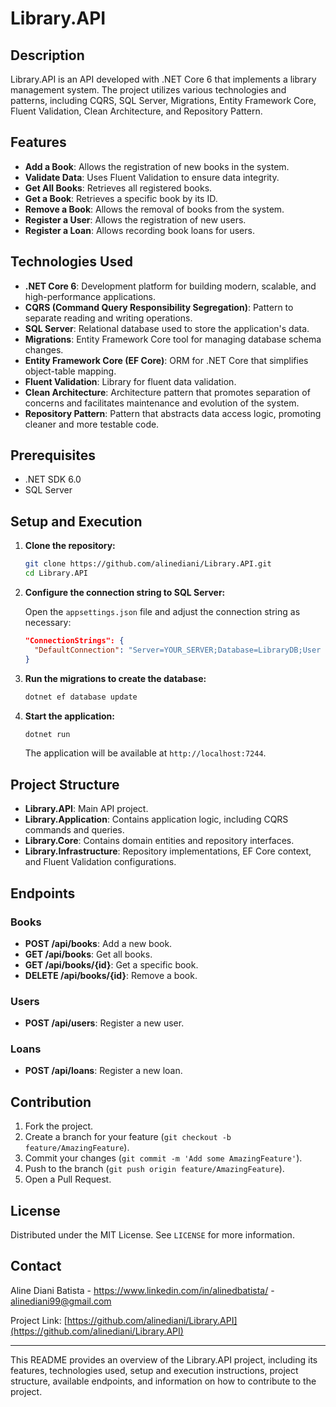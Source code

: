 # Library.API

## Description

Library.API is an API developed with .NET Core 6 that implements a library management system. The project utilizes various technologies and patterns, including CQRS, SQL Server, Migrations, Entity Framework Core, Fluent Validation, Clean Architecture, and Repository Pattern.

## Features

- **Add a Book**: Allows the registration of new books in the system.
- **Validate Data**: Uses Fluent Validation to ensure data integrity.
- **Get All Books**: Retrieves all registered books.
- **Get a Book**: Retrieves a specific book by its ID.
- **Remove a Book**: Allows the removal of books from the system.
- **Register a User**: Allows the registration of new users.
- **Register a Loan**: Allows recording book loans for users.

## Technologies Used

- **.NET Core 6**: Development platform for building modern, scalable, and high-performance applications.
- **CQRS (Command Query Responsibility Segregation)**: Pattern to separate reading and writing operations.
- **SQL Server**: Relational database used to store the application's data.
- **Migrations**: Entity Framework Core tool for managing database schema changes.
- **Entity Framework Core (EF Core)**: ORM for .NET Core that simplifies object-table mapping.
- **Fluent Validation**: Library for fluent data validation.
- **Clean Architecture**: Architecture pattern that promotes separation of concerns and facilitates maintenance and evolution of the system.
- **Repository Pattern**: Pattern that abstracts data access logic, promoting cleaner and more testable code.

## Prerequisites

- .NET SDK 6.0
- SQL Server

## Setup and Execution

1. **Clone the repository:**

    ```bash
    git clone https://github.com/alinediani/Library.API.git
    cd Library.API
    ```

2. **Configure the connection string to SQL Server:**

    Open the `appsettings.json` file and adjust the connection string as necessary:

    ```json
    "ConnectionStrings": {
      "DefaultConnection": "Server=YOUR_SERVER;Database=LibraryDB;User Id=YOUR_USER;Password=YOUR_PASSWORD;"
    }
    ```

3. **Run the migrations to create the database:**

    ```bash
    dotnet ef database update
    ```

4. **Start the application:**

    ```bash
    dotnet run
    ```

    The application will be available at `http://localhost:7244`.

## Project Structure

- **Library.API**: Main API project.
- **Library.Application**: Contains application logic, including CQRS commands and queries.
- **Library.Core**: Contains domain entities and repository interfaces.
- **Library.Infrastructure**: Repository implementations, EF Core context, and Fluent Validation configurations.

## Endpoints

### Books

- **POST /api/books**: Add a new book.
- **GET /api/books**: Get all books.
- **GET /api/books/{id}**: Get a specific book.
- **DELETE /api/books/{id}**: Remove a book.

### Users

- **POST /api/users**: Register a new user.

### Loans

- **POST /api/loans**: Register a new loan.

## Contribution

1. Fork the project.
2. Create a branch for your feature (`git checkout -b feature/AmazingFeature`).
3. Commit your changes (`git commit -m 'Add some AmazingFeature'`).
4. Push to the branch (`git push origin feature/AmazingFeature`).
5. Open a Pull Request.

## License

Distributed under the MIT License. See `LICENSE` for more information.

## Contact

Aline Diani Batista - https://www.linkedin.com/in/alinedbatista/ - alinediani99@gmail.com

Project Link: [https://github.com/alinediani/Library.API](https://github.com/alinediani/Library.API)

---

This README provides an overview of the Library.API project, including its features, technologies used, setup and execution instructions, project structure, available endpoints, and information on how to contribute to the project.
